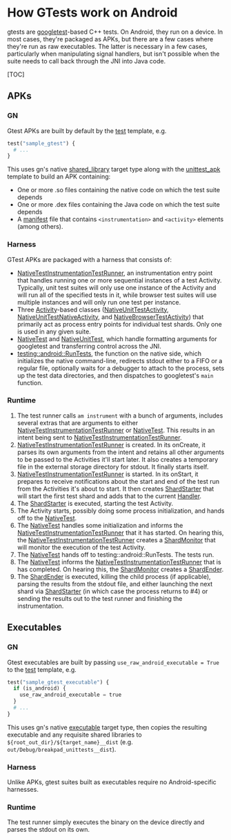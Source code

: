 # How GTests work on Android

gtests are [googletest](https://github.com/google/googletest)-based C++ tests.
On Android, they run on a device. In most cases, they're packaged as APKs, but
there are a few cases where they're run as raw executables. The latter is
necessary in a few cases, particularly when manipulating signal handlers, but
isn't possible when the suite needs to call back through the JNI into Java code.

[TOC]

## APKs

### GN

Gtest APKs are built by default by the
[test](https://codesearch.chromium.org/chromium/src/testing/test.gni?type=cs&q=file:%5Esrc%5C/testing%5C/test.gni$+template%5C("test"%5C)&sq=package:chromium)
template, e.g.

```python
test("sample_gtest") {
  # ...
}
```

This uses gn's native
[shared_library](https://chromium.googlesource.com/chromium/src/+/master/tools/gn/docs/reference.md#shared_library_Declare-a-shared-library-target)
target type along with the
[unittest_apk](https://codesearch.chromium.org/chromium/src/build/config/android/rules.gni?type=cs&q=file:%5Esrc%5C/build%5C/config%5C/android%5C/rules.gni$+template%5C(%5C"unittest_apk%5C"%5C)&sq=package:chromium)
template to build an APK containing:

 - One or more .so files containing the native code on which the test suite
depends
 - One or more .dex files containing the Java code on which the test suite
depends
 - A [manifest](https://developer.android.com/guide/topics/manifest/manifest-intro.html)
file that contains `<instrumentation>` and `<activity>` elements (among others).

### Harness

GTest APKs are packaged with a harness that consists of:

  - [NativeTestInstrumentationTestRunner], an instrumentation entry point that
handles running one or more sequential instances of a test Activity. Typically,
unit test suites will only use one instance of the Activity and will run all of
the specified tests in it, while browser test suites will use multiple instances
and will only run one test per instance.
  - Three [Activity](https://developer.android.com/reference/android/app/Activity.html)-based
classes
([NativeUnitTestActivity](https://codesearch.chromium.org/chromium/src/testing/android/native_test/java/src/org/chromium/native_test/NativeUnitTestActivity.java),
[NativeUnitTestNativeActivity](https://codesearch.chromium.org/chromium/src/testing/android/native_test/java/src/org/chromium/native_test/NativeUnitTestNativeActivity.java),
and
[NativeBrowserTestActivity](https://codesearch.chromium.org/chromium/src/testing/android/native_test/java/src/org/chromium/native_test/NativeBrowserTestActivity.java))
that primarily act as process entry points for individual test shards.
Only one is used in any given suite.
  - [NativeTest] and [NativeUnitTest],
which handle formatting arguments for googletest and transferring control across
the JNI.
  - [testing::android::RunTests](https://codesearch.chromium.org/chromium/src/testing/android/native_test/native_test_launcher.cc?q=file:%5Esrc%5C/testing%5C/android%5C/native_test%5C/native_test_launcher.cc$+RunTests&sq=package:chromium),
the function on the native side, which initializes the native command-line,
redirects stdout either to a FIFO or a regular file, optionally waits for a
debugger to attach to the process, sets up the test data directories, and then
dispatches to googletest's `main` function.

### Runtime

 1. The test runner calls `am instrument` with a bunch of arguments,
    includes several extras that are arguments to either
    [NativeTestInstrumentationTestRunner] or [NativeTest]. This results in an
    intent being sent to [NativeTestInstrumentationTestRunner].
 2. [NativeTestInstrumentationTestRunner] is created. In its onCreate, it
    parses its own arguments from the intent and retains all other arguments
    to be passed to the Activities it'll start later. It also creates a
    temporary file in the external storage directory for stdout. It finally
    starts itself.
 3. [NativeTestInstrumentationTestRunner] is started. In its onStart, it prepares
    to receive notifications about the start and end of the test run from the
    Activities it's about to start. It then creates [ShardStarter]
    that will start the first test shard and adds that to the current
    [Handler](https://developer.android.com/reference/android/os/Handler.html).
 4. The [ShardStarter] is executed, starting the test Activity.
 5. The Activity starts, possibly doing some process initialization, and hands
    off to the [NativeTest].
 6. The [NativeTest] handles some initialization and informs the
    [NativeTestInstrumentationTestRunner] that it has started. On hearing this,
    the [NativeTestInstrumentationTestRunner] creates a [ShardMonitor] 
    that will monitor the execution of the test Activity.
 7. The [NativeTest] hands off to testing::android::RunTests. The tests run.
 8. The [NativeTest] informs the [NativeTestInstrumentationTestRunner] that is has
    completed. On hearing this, the [ShardMonitor] creates a [ShardEnder].
 9. The [ShardEnder] is executed, killing the child process (if applicable),
    parsing the results from the stdout file, and either launching the next
    shard via [ShardStarter] (in which case the process returns to #4) or sending
    the results out to the test runner and finishing the instrumentation.

## Executables

### GN

Gtest executables are built by passing
`use_raw_android_executable = True` to the 
[test](https://codesearch.chromium.org/chromium/src/testing/test.gni?type=cs&q=file:%5Esrc%5C/testing%5C/test.gni$+template%5C("test"%5C)&sq=package:chromium)
template, e.g.

```python
test("sample_gtest_executable") {
  if (is_android) {
    use_raw_android_executable = true
  }
  # ...
}
```

This uses gn's native
[executable](https://chromium.googlesource.com/chromium/src/+/master/tools/gn/docs/reference.md#executable_Declare-an-executable-target)
target type, then copies the resulting executable and any requisite shared libraries
to ```${root_out_dir}/${target_name}__dist``` (e.g. ```out/Debug/breakpad_unittests__dist```).

### Harness

Unlike APKs, gtest suites built as executables require no Android-specific harnesses.

### Runtime

The test runner simply executes the binary on the device directly and parses the
stdout on its own.

[NativeTest]: https://codesearch.chromium.org/chromium/src/testing/android/native_test/java/src/org/chromium/native_test/NativeTest.java
[NativeTestInstrumentationTestRunner]: https://codesearch.chromium.org/chromium/src/testing/android/native_test/java/src/org/chromium/native_test/NativeTestInstrumentationTestRunner.java
[NativeUnitTest]: https://codesearch.chromium.org/chromium/src/testing/android/native_test/java/src/org/chromium/native_test/NativeUnitTest.java
[ShardEnder]: https://codesearch.chromium.org/chromium/src/testing/android/native_test/java/src/org/chromium/native_test/NativeTestInstrumentationTestRunner.java?q=file:NativeTestInstrumentationTestRunner.java+class:ShardEnder&sq=package:chromium
[ShardMonitor]: https://codesearch.chromium.org/chromium/src/testing/android/native_test/java/src/org/chromium/native_test/NativeTestInstrumentationTestRunner.java?q=file:NativeTestInstrumentationTestRunner.java+class:ShardMonitor&sq=package:chromium
[ShardStarter]: https://codesearch.chromium.org/chromium/src/testing/android/native_test/java/src/org/chromium/native_test/NativeTestInstrumentationTestRunner.java?q=file:NativeTestInstrumentationTestRunner.java+class:ShardStarter&sq=package:chromium
